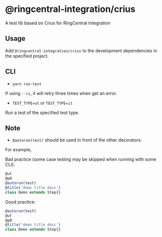 # @ringcentral-integration/crius

A test lib based on Crius for RingCentral Integration

## Usage

Add `@ringcentral-integration/crius` to the development dependencies in the specified project.

## CLI

- `yarn run-test`

If using `--ci`, it will retry three times when get an error.

- `TEST_TYPE=ut` or `TEST_TYPE=it`

Run a test of the specified test type.

## Note

- `@autorun(test)` should be used in front of the other decorators.

For example,

Bad practice (some case testing may be skipped when running with some CLI):

```ts
@ut
@p0
@autorun(test)
@title('demo title desc')
class Demo extends Step{}
```

Good practice:

```ts
@autorun(test)
@ut
@p0
@title('demo title desc')
class Demo extends Step{}
```

